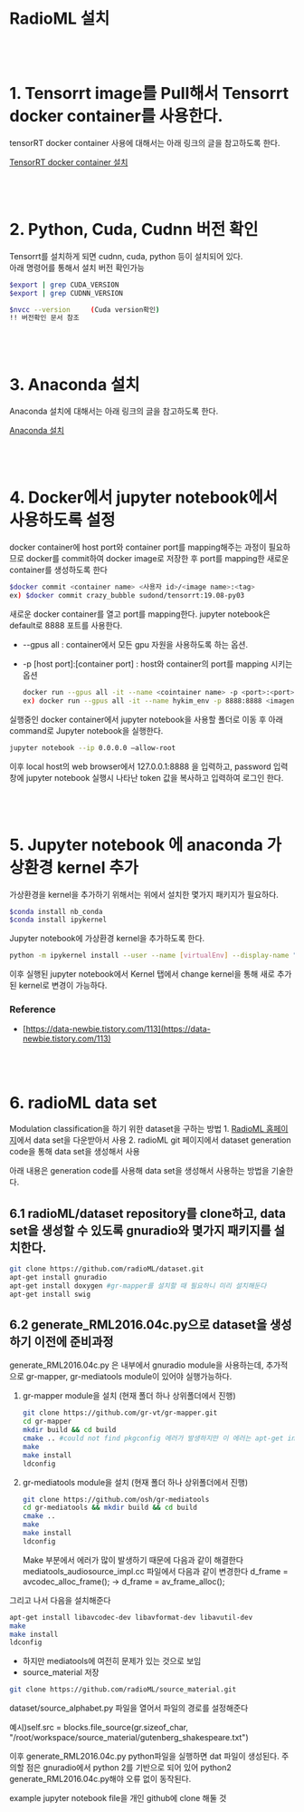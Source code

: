 # RadioML 설치
<br><br>

# 1. Tensorrt image를 Pull해서 Tensorrt docker container를 사용한다.

tensorRT docker container 사용에 대해서는 아래 링크의 글을 참고하도록 한다.

[TensorRT docker container 설치](/env-settings/TensorRT_docker.md) 

<br><br>

# 2. Python, Cuda, Cudnn 버전 확인

Tensorrt를 설치하게 되면 cudnn, cuda, python 등이 설치되어 있다.  
아래 명령어를 통해서 설치 버전 확인가능

```bash
$export | grep CUDA_VERSION
$export | grep CUDNN_VERSION
```

```bash
$nvcc --version     (Cuda version확인)
!! 버전확인 문서 참조
```
<br><br>
# 3. Anaconda 설치
Anaconda 설치에 대해서는 아래 링크의 글을 참고하도록 한다.

[Anaconda 설치](/env-settings/Anaconda_setting.md) 

<br><br>

# 4. Docker에서 jupyter notebook에서 사용하도록 설정

docker container에 host port와 container port를 mapping해주는 과정이 필요하므로 docker를 commit하여 docker image로 저장한 후 port를 mapping한 새로운 container를 생성하도록 한다

```bash
$docker commit <container name> <사용자 id>/<image name>:<tag>
ex) $docker commit crazy_bubble sudond/tensorrt:19.08-py03
```

새로운 docker container를 열고 port를 mapping한다. jupyter notebook은 default로 8888 포트를 사용한다.

* --gpus all : container에서 모든 gpu 자원을 사용하도록 하는 옵션.  
* -p \[host port\]:\[container port\] : host와 container의 port를 mapping 시키는 옵션

  ```bash
  docker run --gpus all -it --name <cointainer name> -p <port>:<port> <imagename>:<tag> /bin/bash
  ex) docker run --gpus all -it --name hykim_env -p 8888:8888 <imagename>:<tag> /bin/bash
  ```

실행중인 docker container에서 jupyter notebook을 사용할 폴더로 이동 후 아래 command로 Jupyter notebook을 실행한다.

```bash
jupyter notebook --ip 0.0.0.0 –allow-root
```

이후 local host의 web browser에서 127.0.0.1:8888 을 입력하고, password 입력창에 jupyter notebook 실행시 나타난 token 값을 복사하고 입력하여 로그인 한다.

<br><br>

# 5. Jupyter notebook 에 anaconda 가상환경 kernel 추가

가상환경을 kernel을 추가하기 위해서는 위에서 설치한 몇가지 패키지가 필요하다.

```bash
$conda install nb_conda
$conda install ipykernel
```

Jupyter notebook에 가상환경 kernel을 추가하도록 한다.

```bash
python -m ipykernel install --user --name [virtualEnv] --display-name "[displayKenrelName]"
```

이후 실행된 jupyter notebook에서 Kernel 탭에서 change kernel을 통해 새로 추가된 kernel로 변경이 가능하다.

### Reference

* [https://data-newbie.tistory.com/113](https://data-newbie.tistory.com/113)

<br><br>

# 6. radioML data set

Modulation classification을 하기 위한 dataset을 구하는 방법 1. [RadioML 홈페이지](https://www.deepsig.io/datasets)에서 data set을 다운받아서 사용 2. radioML git 페이지에서 dataset generation code을 통해 data set을 생성해서 사용

아래 내용은 generation code를 사용해 data set을 생성해서 사용하는 방법을 기술한다.

## 6.1 radioML/dataset repository를 clone하고, data set을 생성할 수 있도록 gnuradio와 몇가지 패키지를 설치한다.

```bash
git clone https://github.com/radioML/dataset.git
apt-get install gnuradio
apt-get install doxygen #gr-mapper를 설치할 때 필요하니 미리 설치해둔다
apt-get install swig
```

## 6.2 generate\_RML2016.04c.py으로 dataset을 생성하기 이전에 준비과정

generate\_RML2016.04c.py 은 내부에서 gnuradio module을 사용하는데, 추가적으로 gr-mapper, gr-mediatools module이 있어야 실행가능하다.

1. gr-mapper module을 설치 \(현재 폴더 하나 상위폴더에서 진행\)

   ```bash
   git clone https://github.com/gr-vt/gr-mapper.git
   cd gr-mapper
   mkdir build && cd build
   cmake .. #could not find pkgconfig 에러가 발생하지만 이 에러는 apt-get install pkg-config로 해결
   make
   make install
   ldconfig
   ```

2. gr-mediatools module을 설치 \(현재 폴더 하나 상위폴더에서 진행\)

   ```bash
   git clone https://github.com/osh/gr-mediatools
   cd gr-mediatools && mkdir build && cd build
   cmake ..
   make
   make install
   ldconfig
   ```

   Make 부분에서 에러가 많이 발생하기 때문에 다음과 같이 해결한다 mediatools\_audiosource\_impl.cc 파일에서 다음과 같이 변경한다 d\_frame = avcodec\_alloc\_frame\(\); -&gt; d\_frame = av\_frame\_alloc\(\);

그리고 나서 다음을 설치해준다

```bash
apt-get install libavcodec-dev libavformat-dev libavutil-dev
make
make install
ldconfig
```

* 하지만 mediatools에 여전히 문제가 있는 것으로 보임
* source\_material 저장

```bash
git clone https://github.com/radioML/source_material.git
```

dataset/source\_alphabet.py 파일을 열어서 파일의 경로를 설정해준다

예시\)self.src = blocks.file\_source\(gr.sizeof\_char, "/root/workspace/source\_material/gutenberg\_shakespeare.txt"\)

이후 generate\_RML2016.04c.py python파일을 실행하면 dat 파일이 생성된다. 주의할 점은 gnuradio에서 python 2를 기반으로 되어 있어 python2 generate\_RML2016.04c.py해야 오류 없이 동작된다.

example jupyter notebook file을 개인 github에 clone 해둘 것

